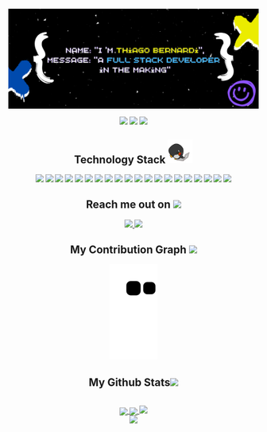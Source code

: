 <p align="center">
    <img align="center" src="./images/github_banner.png" />
</p>

<p align="center">

 <img align="center" src="https://badges.pufler.dev/visits/copocaneta/copocaneta"/>
 <!-- <img src="https://badges.pufler.dev/years/ritik307"/> -->
 <img align="center" src="https://badges.pufler.dev/repos/copocaneta"/>
 <img align="center" src="https://badges.pufler.dev/commits/monthly/copocaneta" />

</p>

<h2 align="center">Technology Stack <img src="https://github.com/copocaneta/copocaneta/blob/main/images/laptop.gif" width="50"></h2>

<p align="center">
 <img src="https://img.shields.io/badge/C-00599C?style=flat-square&logo=c&logoColor=white"/>
<img src="https://img.shields.io/badge/-HTML5-E34F26?style=flat-square&logo=html5&logoColor=white"/>
<img src="https://img.shields.io/badge/-CSS3-1572B6?style=flat-square&logo=css3"/>
<img src="https://img.shields.io/badge/-JavaScript-black?style=flat-square&logo=javascript"/>
<img src="https://img.shields.io/badge/-Typescript-black?style=flat-square&logo=typescript"/>
<img src="https://img.shields.io/badge/-Bootstrap-563D7C?style=flat-square&logo=bootstrap"/>
<img src="https://img.shields.io/badge/-Docker-563D7C?style=flat-square&logo=docker"/>
<img src="https://img.shields.io/badge/-Heroku-430098?style=flat-square&logo=heroku"/>
<img src="https://img.shields.io/badge/-Solidity-black?style=flat-square&logo=solidity"/>
<img src="https://img.shields.io/badge/-Python-black?style=flat-square&logo=python"/>
<img src="https://img.shields.io/badge/-Django-black?style=flat-square&logo=django"/>  
<img src="https://img.shields.io/badge/-Flask-black?style=flat-square&logo=flask"/>  
<img src="https://img.shields.io/badge/-Nodejs-black?style=flat-square&logo=Node.js"/>
<img src="https://img.shields.io/badge/-React-black?style=flat-square&logo=react"/>
<img src="https://img.shields.io/badge/-Gatsby-black?style=flat-square&logo=gatsby"/>
<img src="https://img.shields.io/badge/-Strapi-563D7C?style=flat-square&logo=strapi"/>
<img src="https://img.shields.io/badge/-MongoDB-black?style=flat-square&logo=mongodb"/>
<img src="https://img.shields.io/badge/-MySQL-black?style=flat-square&logo=mysql"/>
<img src="https://img.shields.io/badge/-Git-black?style=flat-square&logo=git"/>
<img src="https://img.shields.io/badge/-GitHub-black?style=flat-square&logo=github"/>
</p>

<h2 align="center">Reach me out on <img src="https://media0.giphy.com/media/jqNPzdTTxQfOgOqpO4/source.gif" width="50"></h2>

<p align="center">
<a href="mailto: copocaneta@gmail.com">
 <img src="https://img.shields.io/badge/-copocaneta-c14438?style=flat-square&logo=Gmail&logoColor=white&link=mailto:copocaneta@gmail.com"/>
</a>
<a href="https://www.linkedin.com/in/thiago-bernardi/" target="_blank">
 <img src="https://img.shields.io/badge/-thiago&#8211bernardi-blue?style=flat-square&logo=Linkedin&logoColor=white&link=https://www.linkedin.com/in/thiago-bernardi/"/>
</a>
</p>

<h2 align="center">
  My Contribution Graph <img src="https://media.giphy.com/media/xUA7aZeLE2e0P7Znz2/giphy.gif" width="50">
</h2>
<p align="center">
  <img src="https://github.com/copocaneta/copocaneta/raw/output/github-contribution-grid-snake.svg" alt="snake"></center>
</p>

<h2 align="center">
  My Github Stats<img src="https://media.giphy.com/media/VgCDAzcKvsR6OM0uWg/giphy.gif" width="50">
</h2>

<br>

<div align="center">
  <a href="https://github.com/copocaneta">
    <img align="center" width="456" src="https://github-readme-stats.vercel.app/api?username=copocaneta&count_private=true&show_icons=true&theme=vision-friendly-dark" />
    <img align="center" width="331" src="https://github-readme-stats.vercel.app/api/top-langs/?username=copocaneta&layout=compact&langs_count=8&theme=vision-friendly-dark" />
    <img src="http://github-readme-streak-stats.herokuapp.com?user=copocaneta&theme=dark&date_format=M%20j%5B%2C%20Y%5D" />
    <br>
    <img src="https://github-profile-trophy.vercel.app/?username=copocaneta&theme=onedark&title=Commits,Repositories,Issues&column=3" />
  </a>
</div>

<!--
**copocaneta/copocaneta** is a ✨ _special_ ✨ repository because its `README.md` (this file) appears on your GitHub profile.

Here are some ideas to get you started:

- 🔭 I’m currently working on ...
- 🌱 I’m currently learning ...
- 👯 I’m looking to collaborate on ...
- 🤔 I’m looking for help with ...
- 💬 Ask me about ...
- 📫 How to reach me: ...
- 😄 Pronouns: ...
- ⚡ Fun fact: ...
-->
